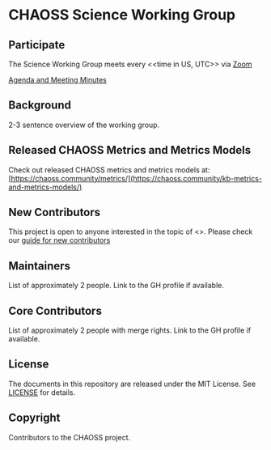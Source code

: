 # CHAOSS Science Working Group

## Participate

The Science Working Group meets every <<time in US, UTC>> via [Zoom](https://zoom.us/j/4998687533)

[Agenda and Meeting Minutes](https://docs.google.com/document/d/1w76Wd-75O5dDkCmgONG5VNsniW2kQCKiXgNIIqLYl90/edit)

## Background

2-3 sentence overview of the working group. 

## Released CHAOSS Metrics and Metrics Models

Check out released CHAOSS metrics and metrics models at: [https://chaoss.community/metrics/](https://chaoss.community/kb-metrics-and-metrics-models/)

## New Contributors

This project is open to anyone interested in the topic of <<working group>>. Please check our [guide for new contributors](https://chaoss.community/kb-getting-started/)

## Maintainers

List of approximately 2 people. Link to the GH profile if available. 

## Core Contributors

List of approximately 2 people with merge rights. Link to the GH profile if available. 

## License

The documents in this repository are released under the MIT License. See [LICENSE](https://github.com/chaoss/wg-diversity-inclusion/blob/master/LICENSE) for details.

## Copyright 

Contributors to the CHAOSS project.

